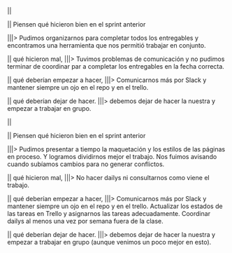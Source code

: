 ||<!-- Retro sprint 1 -->

|| Piensen qué hicieron bien en el sprint anterior 

|||> Pudimos organizarnos para completar todos los entregables y encontramos una herramienta que nos permitió trabajar en conjunto.

|| qué hicieron mal,
|||> Tuvimos problemas de comunicación y no pudimos terminar de coordinar par a completar los entregables en la fecha correcta. 

|| qué deberían empezar a hacer, 
|||> Comunicarnos más por Slack y mantener siempre un ojo en el repo y en el trello. 

|| qué deberían dejar de hacer. 
|||> debemos dejar de hacer la nuestra y empezar a trabajar en grupo. 

||<!-- Retro sprint 2 -->

|| Piensen qué hicieron bien en el sprint anterior 

|||> Pudimos presentar a tiempo la maquetación y los estilos de las páginas en proceso. Y logramos dividirnos mejor el trabajo. Nos fuimos avisando cuando subíamos cambios para no generar conflictos.

|| qué hicieron mal,
|||> No hacer dailys ni consultarnos como viene el trabajo.

|| qué deberían empezar a hacer, 
|||> Comunicarnos más por Slack y mantener siempre un ojo en el repo y en el trello. Actualizar los estados de las tareas en Trello y asignarnos las tareas adecuadamente. Coordinar dailys al menos una vez por semana fuera de la clase.

|| qué deberían dejar de hacer. 
|||> debemos dejar de hacer la nuestra y empezar a trabajar en grupo (aunque venimos un poco mejor en esto).


